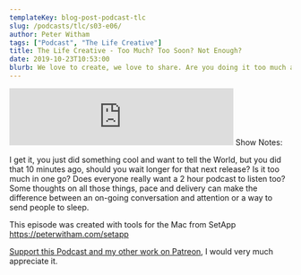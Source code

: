 ```yaml
---
templateKey: blog-post-podcast-tlc
slug: /podcasts/tlc/s03-e06/
author: Peter Witham
tags: ["Podcast", "The Life Creative"]
title: The Life Creative - Too Much? Too Soon? Not Enough?
date: 2019-10-23T10:53:00
blurb: We love to create, we love to share. Are you doing it too much and too often? A few thoughts on pacing those releases to allow for rainy days.
---
```


<iframe src="https://anchor.fm/peter-witham/embed/episodes/Too-Much--Too-Soon--Not-Enough-e7v74r" height="102" width="400" frameborder="0" scrolling="no"></iframe>
Show Notes:

I get it, you just did something cool and want to tell the World, but you did that 10 minutes ago, should you wait longer for that next release? Is it too much in one go? Does everyone really want a 2 hour podcast to listen too?
Some thoughts on all those things, pace and delivery can make the difference between an on-going conversation and attention or a way to send people to sleep.

This episode was created with tools for the Mac from SetApp https://peterwitham.com/setapp

[Support this Podcast and my other work on Patreon](https://patreon.com/pwcom), I would very much appreciate it.
